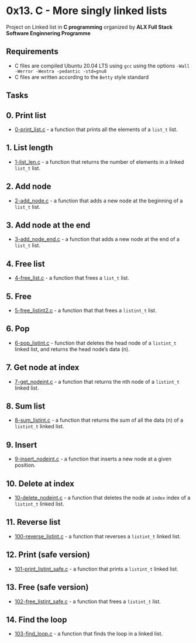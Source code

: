 # 0x13. C - More singly linked lists

Project on Linked list in **C programming** organized by **ALX Full Stack Software Enginnering Programme**
## Requirements
* C files are compiled Ubuntu 20.04 LTS using `gcc` using the options `-Wall -Werror -Wextra -pedantic -std=gnu8`
* C files are written according to the `Betty` style standard

## Tasks
## 0. Print list
- [0-print_list.c]() -  a function that prints all the elements of a `list_t` list. 

## 1. List length
- [1-list_len.c](https://github.com/larsody/alx-low_level_programming/blob/master/0x12-singly_linked_lists/1-list_len.c) - a function that returns the number of elements in a linked `list_t` list.

## 2. Add node
- [2-add_node.c](https://github.com/larsody/alx-low_level_programming/blob/master/0x12-singly_linked_lists/2-add_node.c) -  a function that adds a new node at the beginning of a `list_t` list.

## 3. Add node at the end
- [3-add_node_end.c](https://github.com/larsody/alx-low_level_programming/blob/master/0x12-singly_linked_lists/3-add_node_end.c) - a function that adds a new node at the end of a `list_t` list.

## 4. Free list
- [4-free_list.c](https://github.com/larsody/alx-low_level_programming/blob/master/0x12-singly_linked_lists/4-free_list.c) - a function that frees a `list_t` list.

## 5. Free 
- [5-free_listint2.c](https://github.com/larsody/alx-low_level_programming/blob/master/0x12-singly_linked_lists/100-first.c) - a function that  that frees a `listint_t` list.

## 6. Pop
- [6-pop_listint.c](https://github.com/larsody/alx-low_level_programming/blob/master/0x12-singly_linked_lists/101-hello_holberton.asm) - function that deletes the head node of a `listint_t` linked list, and returns the head node’s data (n). 
## 7. Get node at index
- [7-get_nodeint.c]() -  a function that returns the nth node of a `listint_t` linked list.

## 8. Sum list
- [8-sum_listint.c]() -  a function that returns the sum of all the data (n) of a `listint_t` linked list.

## 9. Insert
- [9-insert_nodeint.c]() - a function that inserts a new node at a given position.

## 10. Delete at index
- [10-delete_nodeint.c]() - a function that deletes the node at `index` index of a `listint_t` linked list.

## 11. Reverse list
- [100-reverse_listint.c]() -  a function that reverses a `listint_t` linked list.

## 12. Print (safe version)
- [101-print_listint_safe.c]() - a function that prints a `listint_t` linked list.

## 13. Free (safe version)
- [102-free_listint_safe.c]() - a function that frees a `listint_t` list.

## 14. Find the loop
- [103-find_loop.c]() -  a function that finds the loop in a linked list.
